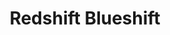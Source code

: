 ---
title: Redshift Blueshift
developer: HYPYRYL
image: RedshiftBlueshift.jpg
link: http://redshift.blue/shift
windows: http://store.steampowered.com/app/367430
mac: http://store.steampowered.com/app/367430
linux: http://store.steampowered.com/app/367430
featured: true
---